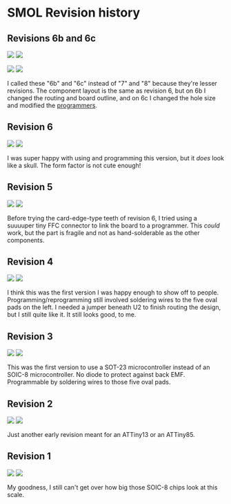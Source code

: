 # SMOL Revision history

## Revisions 6b and 6c
![](img/revs/r6b_t.png) ![](img/revs/r6b_b.png)

![](img/revs/r6c_t.png) ![](img/revs/r6c_b.png)

I called these "6b" and "6c" instead of "7" and "8" because they're lesser revisions. The component layout is the same as revision 6, but on 6b I changed the routing and board outline, and on 6c I changed the hole size and modified the [programmers](programmer.md).

## Revision 6
![](img/revs/r6_t.png) ![](img/revs/r6_b.png)

I was super happy with using and programming this version, but it *does* look like a skull. The form factor is not cute enough!

## Revision 5
![](img/revs/r5_t.png) ![](img/revs/r5_b.png)

Before trying the card-edge-type teeth of revision 6, I tried using a suuuuper tiny FFC connector to link the board to a programmer. This *could* work, but the part is fragile and not as hand-solderable as the other components.

## Revision 4
![](img/revs/r4_t.png) ![](img/revs/r4_b.png)

I think this was the first version I was happy enough to show off to people. Programming/reprogramming still involved soldering wires to the five oval pads on the left. I needed a jumper beneath U2 to finish routing the design, but I still quite like it. It still looks good, to me.

## Revision 3
![](img/revs/r3_t.png) ![](img/revs/r3_b.png)

This was the first version to use a SOT-23 microcontroller instead of an SOIC-8 microcontroller. No diode to protect against back EMF. Programmable by soldering wires to those five oval pads.

## Revision 2
![](img/revs/r2_t.png) ![](img/revs/r2_b.png)

Just another early revision meant for an ATTiny13 or an ATTiny85.

## Revision 1
![](img/revs/r1_t.png) ![](img/revs/r1_b.png)

My goodness, I still can't get over how big those SOIC-8 chips look at this scale.